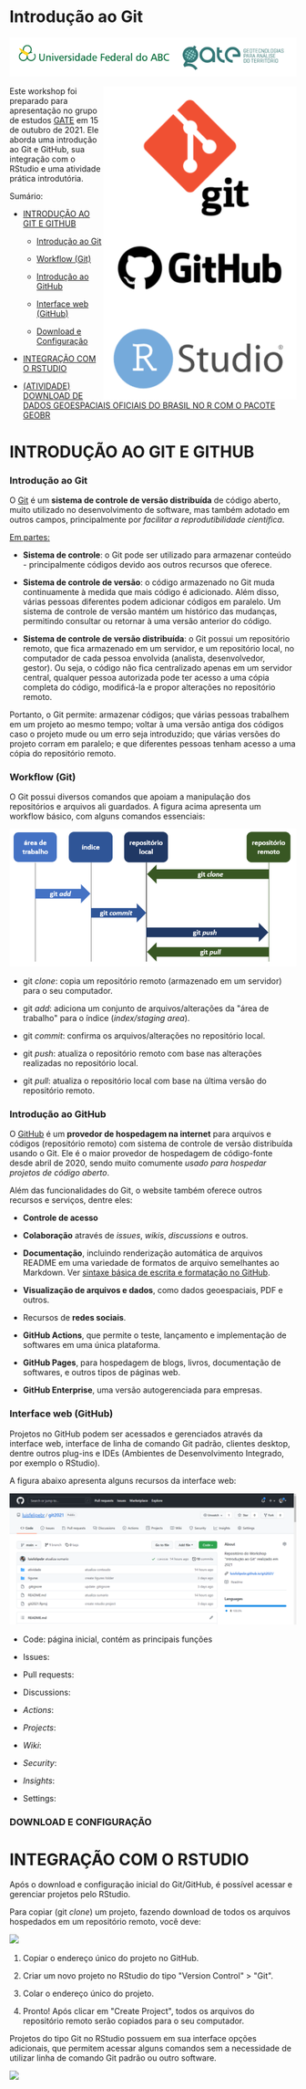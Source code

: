# Introdução ao Git

![](figuras/ufabc_gate.PNG)

<img align="right" src="figuras/git_github_rstudio.PNG" height="550px">

Este workshop foi preparado para apresentação no grupo de estudos [GATE](https://gateufabc.wixsite.com/gate) em 15 de outubro de 2021. Ele aborda uma introdução ao Git e GitHub, sua integração com o RStudio e uma atividade prática introdutória.

Sumário:

* [INTRODUÇÃO AO GIT E GITHUB](#)

    * [Introdução ao Git](#)
    
    * [Workflow (Git)](#)
    
    * [Introdução ao GitHub](#)
    
    * [Interface web (GitHub)](#)

    * [Download e Configuração](#)

* [INTEGRAÇÃO COM O RSTUDIO](#)

* [(ATIVIDADE) DOWNLOAD DE DADOS GEOESPACIAIS OFICIAIS DO BRASIL NO R COM O PACOTE GEOBR](https://luisfelipebr.github.io/git2021/atividade/)

# INTRODUÇÃO AO GIT E GITHUB

### Introdução ao Git

O [Git](https://pt.wikipedia.org/wiki/Git) é um **sistema de controle de versão distribuída** de código aberto, muito utilizado no desenvolvimento de software, mas também adotado em outros campos, principalmente por *facilitar a reprodutibilidade científica*.

[Em partes:](https://www.freecodecamp.org/news/what-is-git-and-how-to-use-it-c341b049ae61/)

* **Sistema de controle**: o Git pode ser utilizado para armazenar conteúdo - principalmente códigos devido aos outros recursos que oferece.

* **Sistema de controle de versão**: o código armazenado no Git muda continuamente à medida que mais código é adicionado. Além disso, várias pessoas diferentes podem adicionar códigos em paralelo. Um sistema de controle de versão mantém um histórico das mudanças, permitindo consultar ou retornar à uma versão anterior do código.

* **Sistema de controle de versão distribuída**: o Git possui um repositório remoto, que fica armazenado em um servidor, e um repositório local, no computador de cada pessoa envolvida (analista, desenvolvedor, gestor). Ou seja, o código não fica centralizado apenas em um servidor central, qualquer pessoa autorizada pode ter acesso a uma cópia completa do código, modificá-la e propor alterações no repositório remoto.

Portanto, o Git permite: armazenar códigos; que várias pessoas trabalhem em um projeto ao mesmo tempo; voltar à uma versão antiga dos códigos caso o projeto mude ou um erro seja introduzido; que várias versões do projeto corram em paralelo; e que diferentes pessoas tenham acesso a uma cópia do repositório remoto.

### Workflow (Git)

O Git possui diversos comandos que apoiam a manipulação dos repositórios e arquivos ali guardados. A figura acima apresenta um workflow básico, com alguns comandos essenciais:

![](figuras/workflow_git.PNG)

* git *clone*: copia um repositório remoto (armazenado em um servidor) para o seu computador.

* git *add*: adiciona um conjunto de arquivos/alterações da "área de trabalho" para o índice (*index/staging area*).

* git *commit*: confirma os arquivos/alterações no repositório local.

* git *push*: atualiza o repositório remoto com base nas alterações realizadas no repositório local.

* git *pull*: atualiza o repositório local com base na última versão do repositório remoto.

### Introdução ao GitHub

O [GitHub](https://en.wikipedia.org/wiki/GitHub) é um **provedor de hospedagem na internet** para arquivos e códigos (repositório remoto) com sistema de controle de versão distribuída usando o Git. Ele é o maior provedor de hospedagem de código-fonte desde abril de 2020, sendo muito comumente *usado para hospedar projetos de código aberto*.

Além das funcionalidades do Git, o website também oferece outros recursos e serviços, dentre eles:

* **Controle de acesso**

* **Colaboração** através de *issues*, *wikis*, *discussions* e outros.

* **Documentação**, incluindo renderização automática de arquivos README em uma variedade de formatos de arquivo semelhantes ao Markdown. Ver [sintaxe básica de escrita e formatação no GitHub](https://docs.github.com/pt/github/writing-on-github/getting-started-with-writing-and-formatting-on-github/basic-writing-and-formatting-syntax).

* **Visualização de arquivos e dados**, como dados geoespaciais, PDF e outros.

* Recursos de **redes sociais**.

* **GitHub Actions**, que permite o teste, lançamento e implementação de softwares em uma única plataforma.

* **GitHub Pages**, para hospedagem de blogs, livros, documentação de softwares, e outros tipos de páginas web.

* **GitHub Enterprise**, uma versão autogerenciada para empresas.

### Interface web (GitHub)

Projetos no GitHub podem ser acessados e gerenciados através da interface web, interface de linha de comando Git padrão, clientes desktop, dentre outros plug-ins e IDEs (Ambientes de Desenvolvimento Integrado, por exemplo o RStudio).

A figura abaixo apresenta alguns recursos da interface web:

![](figuras/interface_github.png)

* Code: página inicial, contém as principais funções

* Issues:

* Pull requests:

* Discussions:

* *Actions*:

* *Projects*:

* *Wiki*:

* *Security*:

* *Insights*:

* Settings:

### DOWNLOAD E CONFIGURAÇÃO



# INTEGRAÇÃO COM O RSTUDIO

Após o download e configuração inicial do Git/GitHub, é possível acessar e gerenciar projetos pelo RStudio.

Para copiar (git *clone*) um projeto, fazendo download de todos os arquivos hospedados em um repositório remoto, você deve:

![](figuras/integracao_rstudio.gif)

1) Copiar o endereço único do projeto no GitHub.

2) Criar um novo projeto no RStudio do tipo "Version Control" > "Git".

3) Colar o endereço único do projeto.

4) Pronto! Após clicar em "Create Project", todos os arquivos do repositório remoto serão copiados para o seu computador.

Projetos do tipo Git no RStudio possuem em sua interface opções adicionais, que permitem acessar alguns comandos sem a necessidade de utilizar linha de comando Git padrão ou outro software. 

![](figuras/interface_rstudio.gif)
